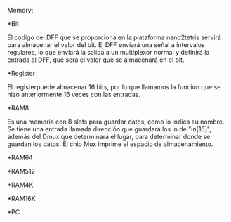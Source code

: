 Memory:

*Bit

El código del DFF que se proporciona en la plataforma nand2tetris servirá para almacenar el valor del bit. El DFF enviará una señal a intervalos regulares, lo que enviará la salida a un multiplexor normal y definirá la entrada al DFF, que será el valor que se almacenará en el bit.

*Register

El registerpuede almacenar 16 bits, por lo que llamamos la función que se hizo anteriormente 16 veces con las entradas.

*RAM8

Es una memoria con 8 slots para guardar datos, como lo indica su nombre. Se tiene una entrada llamada dirección que guardará los in de "in[16]", además del Dmux que determinará el lugar, para determinar donde se guardan los datos. El chip Mux imprime el espacio de almacenamiento.

*RAM64

*RAM512

*RAM4K

*RAM16K

*PC


